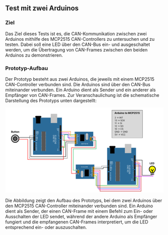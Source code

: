 ## Test mit zwei Arduinos

### Ziel
Das Ziel dieses Tests ist es, die CAN-Kommunikation zwischen zwei Arduinos mithilfe des MCP2515 CAN-Controllers zu untersuchen und zu testen. Dabei soll eine LED über den CAN-Bus ein- und ausgeschaltet werden, um die Übertragung von CAN-Frames zwischen den beiden Arduinos zu demonstrieren.

### Prototyp-Aufbau
Der Prototyp besteht aus zwei Arduinos, die jeweils mit einem MCP2515 CAN-Controller verbunden sind. Die Arduinos sind über den CAN-Bus miteinander verbunden. Ein Arduino dient als Sender und ein anderer als Empfänger von CAN-Frames. Zur Veranschaulichung ist die schematische Darstellung des Prototyps unten dargestellt:

![Prototyp-Schematik](https://github.com/cruv3/PraxisProjekt2024_AutoRadio_AndreasSchurawlev/blob/main/Arduino/TestCanLED/img/LedTest.png)

Die Abbildung zeigt den Aufbau des Prototyps, bei dem zwei Arduinos über den MCP2515 CAN-Controller miteinander verbunden sind. Ein Arduino dient als Sender, der einen CAN-Frame mit einem Befehl zum Ein- oder Ausschalten der LED sendet, während der andere Arduino als Empfänger fungiert und die empfangenen CAN-Frames interpretiert, um die LED entsprechend ein- oder auszuschalten.
